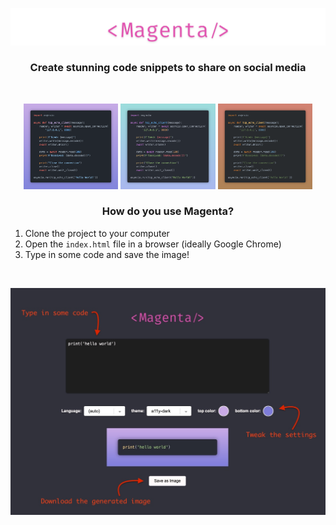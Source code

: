 <p align="center">
    <img src="images/logo.png">
</p>

<h3 align="center">Create stunning code snippets to share on social media</h3>
<br>

<p align="center">
  <img src="images/example-1.png" alt="Example 1" width="30%">
  <img src="images/example-2.png" alt="Example 2" width="30%">
  <img src="images/example-3.png" alt="Example 3" width="30%">
</p>

<h3 align="center">How do you use Magenta?</h3>

1. Clone the project to your computer
2. Open the `index.html` file in a browser (ideally Google Chrome)
3. Type in some code and save the image!

<br>

<p align="center">
    <img src="images/example-usage.jpg">
</p>